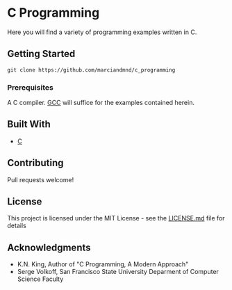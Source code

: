 # C Programming

Here you will find a variety of programming examples written in C. 

## Getting Started

`git clone https://github.com/marciandmnd/c_programming`

### Prerequisites

A C compiler. [GCC](https://www.google.com) will suffice for the examples contained herein.

## Built With

* [C](https://www.gnu.org/software/gnu-c-manual/gnu-c-manual.html)

## Contributing

Pull requests welcome!

## License

This project is licensed under the MIT License - see the [LICENSE.md](LICENSE.md) file for details

## Acknowledgments

* K.N. King, Author of "C Programming, A Modern Approach"
* Serge Volkoff, San Francisco State University Deparment of Computer Science Faculty